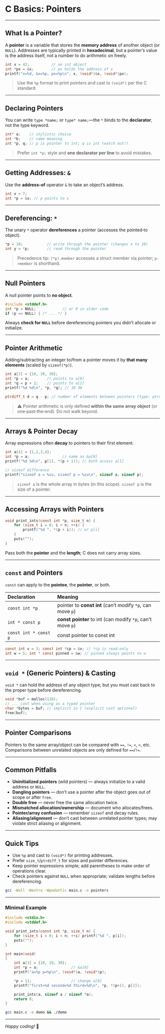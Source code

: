 # C Basics: Pointers

---

## What Is a Pointer?

A **pointer** is a variable that stores the **memory address** of another object (or `NULL`). Addresses are typically printed in **hexadecimal**, but a pointer’s value is the address itself, not a number to do arithmetic on freely.

```c
int x = 42;          // an int object
int *px = &x;        // px holds the address of x
printf("x=%d, &x=%p, px=%p\n", x, (void*)&x, (void*)px);
```

> Use the `%p` format to print pointers and cast to `(void*)` per the C standard.

---

## Declaring Pointers

You can write `type *name;` or `type* name;`—the `*` binds to the **declarator**, not the type keyword.

```c
int* a;    // stylistic choice
int *b;    // same meaning
int *p, q; // p is pointer to int; q is int (watch out!)
```

> Prefer `int *p;` style and **one declarator per line** to avoid mistakes.

---

## Getting Addresses: `&`

Use the **address‑of** operator `&` to take an object’s address.

```c
int x = 7;
int *p = &x; // p points to x
```

---

## Dereferencing: `*`

The unary `*` operator **dereferences** a pointer (accesses the pointed‑to object).

```c
*p = 10;           // write through the pointer (changes x to 10)
int y = *p;        // read through the pointer
```

> Precedence tip: `(*p).member` accesses a struct member via pointer; `p->member` is shorthand.

---

## Null Pointers

A null pointer points to **no object**.

```c
#include <stddef.h>
int *p = NULL;            // or 0 in older code
if (p == NULL) { /* ... */ }
```

Always **check for `NULL`** before dereferencing pointers you didn’t allocate or initialize.

---

## Pointer Arithmetic

Adding/subtracting an integer to/from a pointer moves it by **that many elements** (scaled by `sizeof(*p)`).

```c
int a[3] = {10, 20, 30};
int *p = a;        // points to a[0]
int *q = p + 2;    // points to a[2]
printf("%d %d\n", *p, *q); // 10 30

ptrdiff_t d = q - p; // number of elements between pointers (type: ptrdiff_t)
```

> ⚠️ Pointer arithmetic is only defined **within the same array object** (or one‑past‑the‑end). Do not walk beyond.

---

## Arrays & Pointer Decay

Array expressions often **decay** to pointers to their first element.

```c
int a[4] = {1,2,3,4};
int *p = a;               // same as &a[0]
printf("%d %d\n", p[1], *(p + 1)); // both access a[1]

// sizeof difference
printf("sizeof a = %zu, sizeof p = %zu\n", sizeof a, sizeof p);
```

> `sizeof a` is the whole array in bytes (in this scope). `sizeof p` is the size of a pointer.

---

## Accessing Arrays with Pointers

```c
void print_ints(const int *p, size_t n) {
    for (size_t i = 0; i < n; ++i) {
        printf("%d ", *(p + i)); // or p[i]
    }
    puts("");
}
```

Pass both the **pointer** and the **length**; C does not carry array sizes.

---

## `const` and Pointers

`const` can apply to the **pointee**, the **pointer**, or both.

| Declaration           | Meaning                                                    |
| :-------------------- | :--------------------------------------------------------- |
| `const int *p`        | pointer to **const int** (can’t modify `*p`, can move `p`) |
| `int * const p`       | **const pointer** to int (can modify `*p`, can’t move `p`) |
| `const int * const p` | const pointer to const int                                 |

```c
const int v = 3; const int *cp = &v; // *cp is read‑only
int w = 5; int * const pinned = &w; // pinned always points to w
```

---

## `void *` (Generic Pointers) & Casting

`void *` can hold the address of any object type, but you must cast back to the proper type before dereferencing.

```c
void *buf = malloc(128);
// ... cast when using as a typed pointer
char *bytes = buf; // implicit in C (explicit cast optional)
free(buf);
```

---

## Pointer Comparisons

Pointers to the same array/object can be compared with `==`, `!=`, `<`, `>`, etc. Comparisons between unrelated objects are only defined for `==`/`!=`.

---

## Common Pitfalls

* **Uninitialized pointers** (wild pointers) — always initialize to a valid address or `NULL`.
* **Dangling pointers** — don’t use a pointer after the object goes out of scope or after `free`.
* **Double free** — never free the same allocation twice.
* **Mismatched allocation/ownership** — document who allocates/frees.
* **Pointer/array confusion** — remember `sizeof` and decay rules.
* **Aliasing/alignment** — don’t cast between unrelated pointer types; may violate strict aliasing or alignment.

---

## Quick Tips

* Use `%p` and cast to `(void*)` for printing addresses.
* Prefer `size_t`/`ptrdiff_t` for sizes and pointer differences.
* Keep pointer expressions simple; add parentheses to make order of operations clear.
* Check pointers against `NULL` when appropriate; validate lengths before dereferencing.

```bash
gcc -Wall -Wextra -Wpedantic main.c -o pointers
```

---

### Minimal Example

```c
#include <stdio.h>
#include <stddef.h>

void print_ints(const int *p, size_t n) {
    for (size_t i = 0; i < n; ++i) printf("%d ", p[i]);
    puts("");
}

int main(void)
{
    int a[3] = {10, 20, 30};
    int *p = a;               // &a[0]
    printf("a=%p p=%p\n", (void*)a, (void*)p);

    *p = 11;                  // change a[0]
    printf("first=%d second=%d third=%d\n", *p, *(p+1), p[2]);

    print_ints(a, sizeof a / sizeof *a);
    return 0;
}
```

```bash
gcc main.c -o demo && ./demo
```

---

*Happy coding!* 🚀

